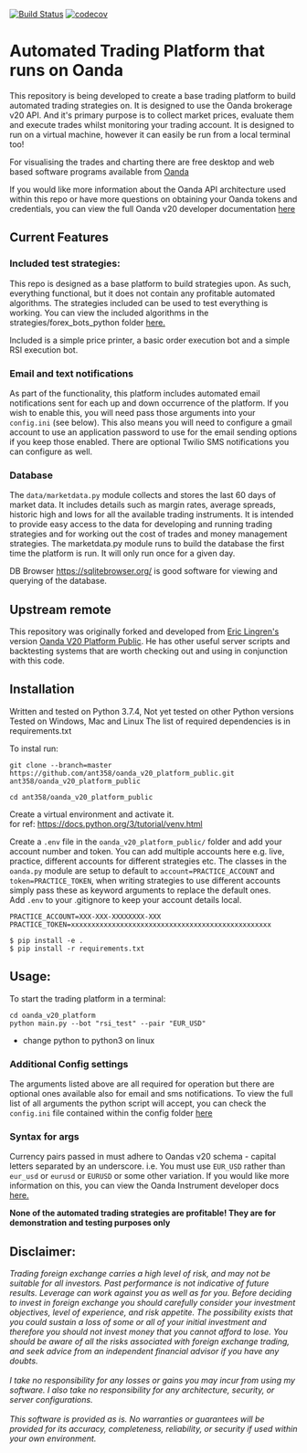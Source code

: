 [![Build Status](https://travis-ci.com/ant358/oanda_v20_platform_public.svg?branch=master)](https://travis-ci.com/ant358/oanda_v20_platform_public)
[![codecov](https://codecov.io/gh/ant358/oanda_v20_platform_public/branch/master/graph/badge.svg)](https://codecov.io/gh/ant358/oanda_v20_platform_public)
# Automated Trading Platform that runs on Oanda  

This repository is being developed to create a base trading platform to build automated trading strategies on. It is designed to use the Oanda brokerage v20 API. And  it's primary purpose is to collect market prices, evaluate them and execute trades whilst monitoring your trading account. It is designed to run on a virtual machine, however it can easily be run from a local terminal too!

For visualising the trades and charting there are free desktop and web based software programs available from [Oanda](https://www1.oanda.com/) 


If you would like more information about the Oanda API architecture used within this repo or have more questions on obtaining your Oanda tokens and credentials, you can view the full Oanda v20 developer documentation [here](https://developer.oanda.com/rest-live-v20/introduction/)


## Current Features

### Included test strategies:

This repo is designed as a base platform to build strategies upon. As such, everything functional, but it does not contain any profitable automated algorithms. The strategies included can be used to test everything is working. You can view the included algorithms in the strategies/forex_bots_python folder [here.](https://github.com/ant358/oanda_v20_platform_public/tree/master/oanda_v20_platform/strategies/forex_bots_python) 

Included is a simple price printer, a basic order execution bot and a simple RSI execution bot.

### Email and text notifications
As part of the functionality, this platform includes automated email notifications sent for each up and down occurrence of the platform.  If you wish to enable this, you will need pass those arguments into your ```config.ini``` (see below).  This also means you will need to configure a gmail account to use an application password to use for the email sending options if you keep those enabled. There are optional Twilio SMS notifications you can configure as well.
### Database
The ```data/marketdata.py``` module collects and stores the last 60 days of market data. It includes details such as margin rates, average spreads, historic high and lows for all the available trading instruments. It is intended to provide easy access to the data for developing and running trading strategies and for working out the cost of trades and money management strategies.  The marketdata.py module runs to build the database the first time the platform is run. It will only run once for a given day.
  
DB Browser https://sqlitebrowser.org/ is good software for viewing and querying of the database.

## Upstream remote
This repository was originally forked and developed from [Eric Lingren's](https://github.com/Eric-Lingren) version [Oanda V20 Platform Public](https://github.com/Eric-Lingren/Oanda_v20_platform_public). He has other useful server scripts and backtesting systems that are worth checking out and using in conjunction with this code. 

## Installation  
Written and tested on Python 3.7.4, Not yet tested on other Python versions
Tested on Windows, Mac and Linux
The list of required dependencies is in requirements.txt

To instal run:  
```
git clone --branch=master https://github.com/ant358/oanda_v20_platform_public.git ant358/oanda_v20_platform_public  

cd ant358/oanda_v20_platform_public
```
Create a virtual environment and activate it.  
for ref: https://docs.python.org/3/tutorial/venv.html  

Create a ```.env``` file in the ```oanda_v20_platform_public/``` folder and add your account number and token. You can add multiple accounts here e.g. live, practice, different accounts for different strategies etc. The classes in the ```oanda.py``` module are setup to default to ```account=PRACTICE_ACCOUNT``` and ```token=PRACTICE_TOKEN```, when writing strategies to use different accounts simply pass these as keyword arguments to replace the default ones.  
Add ```.env``` to your .gitignore to keep your account details local.  

```
PRACTICE_ACCOUNT=XXX-XXX-XXXXXXXX-XXX
PRACTICE_TOKEN=xxxxxxxxxxxxxxxxxxxxxxxxxxxxxxxxxxxxxxxxxxxxxxxxx  
```
```
$ pip install -e .
$ pip install -r requirements.txt
```
## Usage:

To start the trading platform in a terminal: 
```
cd oanda_v20_platform
python main.py --bot "rsi_test" --pair "EUR_USD"
```
* change python to python3 on linux

### Additional Config settings
The arguments listed above are all required for operation but there are optional ones available also for email and sms notifications.  To view the full list of all arguments the python script will accept, you can check the ```config.ini``` file contained within the config folder [here]([./config/config.ini](https://github.com/ant358/oanda_v20_platform_public/tree/master/oanda_v20_platform/config))   

### Syntax for args
Currency pairs passed in must adhere to Oandas v20 schema - capital letters separated by an underscore. i.e. You must use ```EUR_USD``` rather than ```eur_usd``` or ```eurusd``` or ```EURUSD``` or some other variation. If you would like more information on this, you can view the Oanda Instrument developer docs [here.](https://developer.oanda.com/rest-live-v20/instrument-ep/)     

  


**None of the automated trading strategies are profitable! They are for demonstration and testing purposes only**
## Disclaimer:

_Trading foreign exchange carries a high level of risk, and may not be suitable for all investors. Past performance is not indicative of future results. Leverage can work against you as well as for you. Before deciding to invest in foreign exchange you should carefully consider your investment objectives, level of experience, and risk appetite. The possibility exists that you could sustain a loss of some or all of your initial investment and therefore you should not invest money that you cannot afford to lose. You should be aware of all the risks associated with foreign exchange trading, and seek advice from an independent financial advisor if you have any doubts._   
\
_I take no responsibility for any losses or gains you may incur from using my software. I also take no responsibility for any architecture, security, or server configurations._   
\
_This software is provided as is. No warranties or guarantees will be provided for its accuracy, completeness, reliability, or security if used within your own environment._
